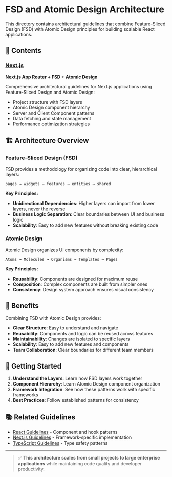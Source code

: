# FSD and Atomic Design Architecture

This directory contains architectural guidelines that combine Feature-Sliced Design (FSD) with Atomic Design principles for building scalable React applications.

## 📁 Contents

### [Next.js](./nextjs/)
**Next.js App Router + FSD + Atomic Design**

Comprehensive architectural guidelines for Next.js applications using Feature-Sliced Design and Atomic Design:
- Project structure with FSD layers
- Atomic Design component hierarchy
- Server and Client Component patterns
- Data fetching and state management
- Performance optimization strategies

## 🏗️ Architecture Overview

### Feature-Sliced Design (FSD)
FSD provides a methodology for organizing code into clear, hierarchical layers:

```
pages → widgets → features → entities → shared
```

**Key Principles:**
- **Unidirectional Dependencies**: Higher layers can import from lower layers, never the reverse
- **Business Logic Separation**: Clear boundaries between UI and business logic
- **Scalability**: Easy to add new features without breaking existing code

### Atomic Design
Atomic Design organizes UI components by complexity:

```
Atoms → Molecules → Organisms → Templates → Pages
```

**Key Principles:**
- **Reusability**: Components are designed for maximum reuse
- **Composition**: Complex components are built from simpler ones
- **Consistency**: Design system approach ensures visual consistency

## 🎯 Benefits

Combining FSD with Atomic Design provides:
- **Clear Structure**: Easy to understand and navigate
- **Reusability**: Components and logic can be reused across features
- **Maintainability**: Changes are isolated to specific layers
- **Scalability**: Easy to add new features and components
- **Team Collaboration**: Clear boundaries for different team members

## 🚀 Getting Started

1. **Understand the Layers**: Learn how FSD layers work together
2. **Component Hierarchy**: Learn Atomic Design component organization
3. **Framework Integration**: See how these patterns work with specific frameworks
4. **Best Practices**: Follow established patterns for consistency

## 📚 Related Guidelines

- [React Guidelines](../../react/) - Component and hook patterns
- [Next.js Guidelines](../../nextjs/) - Framework-specific implementation
- [TypeScript Guidelines](../../typescript/) - Type safety patterns

---

> ✅ **This architecture scales from small projects to large enterprise applications** while maintaining code quality and developer productivity.
